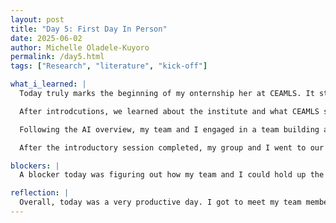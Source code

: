 ```yaml
---
layout: post
title: "Day 5: First Day In Person"
date: 2025-06-02
author: Michelle Oladele-Kuyoro
permalink: /day5.html
tags: ["Research", "literature", "kick-off"]

what_i_learned: |
  Today truly marks the beginning of my onternship her at CEAMLS. It started with the re-introductions of the Program directors, faculty mentors, graduate mentors, and my peers. I finally got to meet Dr Nyarko, Mrs. Gabrielle Waters, Dr. Naja Mack, and Mr Adeleke inperson. I also got to meet ny team members, as well as other students in my cohort. Needless to say, it has been an eventful day.

  After introdcutions, we learned about the institute and what CEAMLS stands for, and aims to do. Mrs Gabrielle Waters also led us through an interactive session where we learned more about AI and how it could be trained. She led us hrough what Independent and dependent variables are. We also learned about RAG (Retreival-Augumented Generation), and how AI can be Non-deterministic. AI being Non-deterministic means that it will not give the same results when it is being prompted to, each person might have a different result when using different AI systems.

  Following the AI overview, my team and I engaged in a team building activity where we had to use pasta and tape to build the longest and stable tower, strong enough to hold a marshmallow. For privacy purposes, the result of that challenge will be kept hidden :) .

  After the introductory session completed, my group and I went to our labs and began our first assignment for the week -- reveiwing research journals and conference papers, to see how other reseachers conducted their work and the methods they used while conducting their project.

blockers: |
  A blocker today was figuring out how my team and I could hold up the marshmallow with the spaghetti noodles and tape, while working with limited time

reflection: |
  Overall, today was a very productive day. I got to meet my team members in person and got to know how each person worked. I was also able to get some work done: I managed to finish 1 conference paper and made it through half of a journal. I expect to pick up from here tommorow. It was also interesting to learn how the training of ai models worked.
---
```


